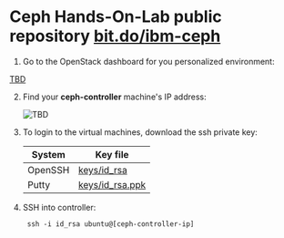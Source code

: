 Ceph Hands-On-Lab public repository [bit.do/ibm-ceph][this]
===========================================================

1. Go to the OpenStack dashboard for you personalized environment:    

 [TBD][dashboard]

2. Find your **ceph-controller** machine's IP address:

    ![TBD](imgurl)

3. To login to the virtual machines, download the ssh private key:
 
    | System  | Key file                                                                                                  |
    | ------- | --------------------------------------------------------------------------------------------------------- |
    | OpenSSH | [keys/id_rsa](https://raw.githubusercontent.com/Open-I-Beam/ceph-hands-on-lab/master/keys/id_rsa)         |
    | Putty   | [keys/id_rsa.ppk](https://raw.githubusercontent.com/Open-I-Beam/ceph-hands-on-lab/master/keys/id_rsa.ppk) |

4. SSH into controller:  

        ssh -i id_rsa ubuntu@[ceph-controller-ip]

[this]: http://bit.do/ibm-ceph
[dashboard]: example.com
